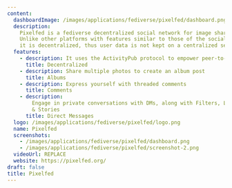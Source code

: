 ```yaml
---
content:
  dashboardImage: /images/applications/fediverse/pixelfed/dashboard.png
  description:
    Pixelfed is a fediverse decentralized social network for image sharing.
    Unlike other platforms with features similar to those of the social network Instagram,
    it is decentralized, thus user data is not kept on a centralized server.
  features:
    - description: It uses the ActivityPub protocol to empower peer-to-peer interactions
      title: Decentralized
    - description: Share multiple photos to create an album post
      title: Albums
    - description: Express yourself with threaded comments
      title: Comments
    - description:
        Engage in private conversations with DMs, along with Filters, Likes
        & Stories
      title: Direct Messages
  logo: /images/applications/fediverse/pixelfed/logo.png
  name: Pixelfed
  screenshots:
    - /images/applications/fediverse/pixelfed/dashboard.png
    - /images/applications/fediverse/pixelfed/screenshot-2.png
  videoUrl: REPLACE
  website: https://pixelfed.org/
draft: false
title: Pixelfed
---
```

